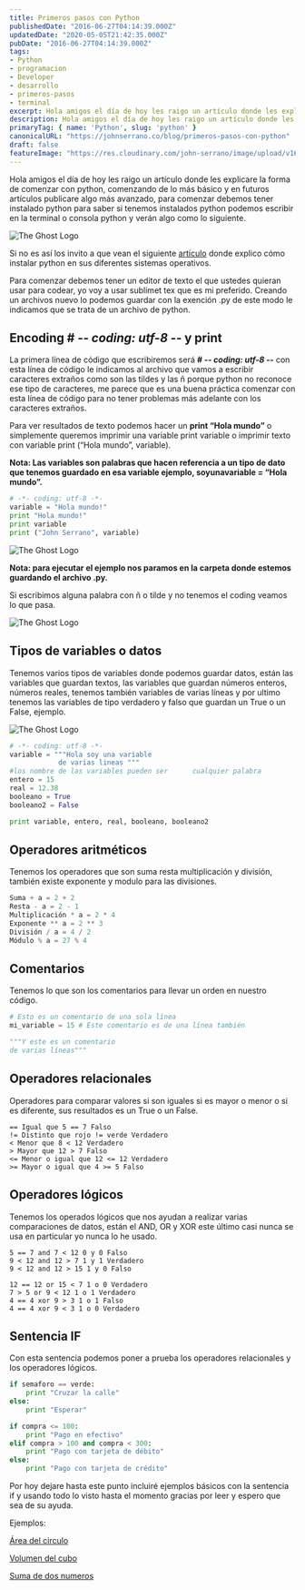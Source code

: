 ```yaml
---
title: Primeros pasos con Python
publishedDate: "2016-06-27T04:14:39.000Z"
updatedDate: "2020-05-05T21:42:35.000Z"
pubDate: "2016-06-27T04:14:39.000Z"
tags: 
- Python
- programacion
- Developer
- desarrollo
- primeros-pasos
- terminal
excerpt: Hola amigos el día de hoy les raigo un artículo donde les explicare la forma de comenzar con python, comenzando de lo más básico y en futuros artículos..
description: Hola amigos el día de hoy les raigo un artículo donde les explicare la forma de comenzar con python, comenzando de lo más básico y en futuros artículos..
primaryTag: { name: 'Python', slug: 'python' }
canonicalURL: "https://johnserrano.co/blog/primeros-pasos-con-python"
draft: false
featureImage: "https://res.cloudinary.com/john-serrano/image/upload/v1683578543/John%20Serrano/Blog%20Post/primeros-pasos-con-python/primerosPasos_rwaa03.jpg"
---
```


Hola amigos el día de hoy les raigo un artículo donde les explicare la forma de comenzar con python, comenzando de lo más básico y en futuros artículos publicare algo más avanzado, para comenzar debemos tener instalado python para saber si tenemos instalados python podemos escribir en la terminal o consola python y verán algo como lo siguiente.

![The Ghost Logo](https://res.cloudinary.com/john-serrano/image/upload/v1683578652/John%20Serrano/Blog%20Post/primeros-pasos-con-python/primerosPasos_1_mytfmo.jpg)

Si no es así los invito a que vean el siguiente [artículo](http://blog.johnserrano.co/instalacion-de-python-virtualenv/) donde explico cómo instalar python en sus diferentes sistemas operativos.

Para comenzar debemos tener un editor de texto el que ustedes quieran usar para codear, yo voy a usar sublimet tex que es mi preferido. Creando un archivos nuevo lo podemos guardar con la exención .py de este modo le indicamos que se trata de un archivo de python.

## Encoding # -*- coding: utf-8 -*- y print

La primera línea de código que escribiremos será **# -*- coding: utf-8 -*-** con esta línea de código le indicamos al archivo que vamos a escribir caracteres extraños como son las tildes y las ñ porque python no reconoce ese tipo de caracteres, me parece que es una buena práctica comenzar con esta línea de código para no tener problemas más adelante con los caracteres extraños.

Para ver resultados de texto  podemos hacer un **print “Hola mundo”** o simplemente queremos imprimir una variable print variable o imprimir texto con variable print (“Hola mundo”, variable).

**Nota: Las variables son palabras que hacen referencia a un tipo de dato que tenemos guardado en esa variable ejemplo, soyunavariable = “Hola mundo”.**

```py
# -*- coding: utf-8 -*- 
variable = "Hola mundo!"
print "Hola mundo!"
print variable
print ("John Serrano", variable)
```
    

![The Ghost Logo](https://res.cloudinary.com/john-serrano/image/upload/v1683578652/John%20Serrano/Blog%20Post/primeros-pasos-con-python/primerosPasos_2_q5qggh.jpg)

**Nota: para ejecutar el ejemplo nos paramos en la carpeta donde estemos guardando el archivo .py.**

Si escribimos alguna palabra con ñ o tilde y no tenemos el coding veamos lo que pasa.

![The Ghost Logo](https://res.cloudinary.com/john-serrano/image/upload/v1683578652/John%20Serrano/Blog%20Post/primeros-pasos-con-python/primerosPasos_3_e1fbjf.jpg)

## Tipos de variables o datos

Tenemos varios tipos de variables donde podemos guardar datos, están las variables que guardan textos, las variables que guardan números enteros, números reales, tenemos también variables de varias líneas y por ultimo tenemos las variables de tipo verdadero y falso que guardan un True o un False, ejemplo.

![The Ghost Logo](https://res.cloudinary.com/john-serrano/image/upload/v1683578653/John%20Serrano/Blog%20Post/primeros-pasos-con-python/primerosPasos_4_nj0alv.jpg)

```py
# -*- coding: utf-8 -*- 
variable = """Hola soy una variable
            de varias lineas """
#los nombre de las variables pueden ser      cualquier palabra
entero = 15
real = 12.38
booleano = True
booleano2 = False

print variable, entero, real, booleano, booleano2
```
    

## Operadores aritméticos

Tenemos los operadores que son suma resta multiplicación y división, también existe exponente y modulo para las divisiones.

```py
Suma + a = 2 + 2
Resta - a = 2 - 1
Multiplicación * a = 2 * 4
Exponente ** a = 2 ** 3
División / a = 4 / 2
Módulo % a = 27 % 4
```
    

## Comentarios

Tenemos lo que son los comentarios para llevar un orden en nuestro código.

```py
# Esto es un comentario de una sola línea
mi_variable = 15 # Este comentario es de una línea también

"""Y este es un comentario
de varias líneas"""
```
    

## Operadores relacionales

Operadores para comparar valores si son iguales si es mayor o menor o si es diferente, sus resultados es un True o un False.

    == Igual que 5 == 7 Falso
    != Distinto que rojo != verde Verdadero
    < Menor que 8 < 12 Verdadero
    > Mayor que 12 > 7 Falso
    <= Menor o igual que 12 <= 12 Verdadero
    >= Mayor o igual que 4 >= 5 Falso
    

## Operadores lógicos

Tenemos los operados lógicos que nos ayudan a realizar varias comparaciones de datos, están el AND, OR y XOR este último casi nunca se usa en particular yo nunca lo he usado.

    5 == 7 and 7 < 12 0 y 0 Falso
    9 < 12 and 12 > 7 1 y 1 Verdadero
    9 < 12 and 12 > 15 1 y 0 Falso
    
    12 == 12 or 15 < 7 1 o 0 Verdadero
    7 > 5 or 9 < 12 1 o 1 Verdadero
    4 == 4 xor 9 > 3 1 o 1 Falso
    4 == 4 xor 9 < 3 1 o 0 Verdadero
    

## Sentencia IF

Con esta sentencia podemos poner a prueba los operadores relacionales y los operadores lógicos.

```py
if semaforo == verde:
    print "Cruzar la calle"
else:
    print "Esperar"

if compra <= 100:
    print "Pago en efectivo"
elif compra > 100 and compra < 300:
    print "Pago con tarjeta de débito"
else:
    print "Pago con tarjeta de crédito"
```
    

Por hoy dejare hasta este punto incluiré ejemplos básicos con la sentencia if y usando todo lo visto hasta el momento gracias por leer y espero que sea de su ayuda.

Ejemplos:

[Área del circulo](https://gist.github.com/johnsi15/1ce53384cf8db5a5b15b91050a2006c7)

[Volumen del cubo](https://gist.github.com/johnsi15/2db174a99d6ad35828c2611b0ddebd83)

[Suma de dos numeros](https://gist.github.com/johnsi15/bb8fdd4ae12865183f543ae4b39d27c3)
